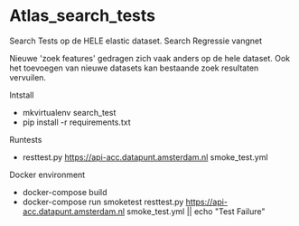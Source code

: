 # Atlas_search_tests
Search Tests op de HELE elastic dataset. Search Regressie vangnet

Nieuwe 'zoek features' gedragen zich vaak anders op de hele dataset.
Ook het toevoegen van nieuwe datasets kan bestaande zoek resultaten
vervuilen.


Intstall

- mkvirtualenv search_test
- pip install -r requirements.txt

Runtests

 - resttest.py https://api-acc.datapunt.amsterdam.nl smoke_test.yml


Docker environment

 - docker-compose build
 - docker-compose run smoketest resttest.py https://api-acc.datapunt.amsterdam.nl smoke_test.yml || echo "Test Failure"

